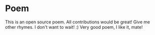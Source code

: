 # Poem
This is an open source poem. All contributions would be great!
Give me other rhymes. I don't want to wait! :)
Very good poem, I like it, mate!

